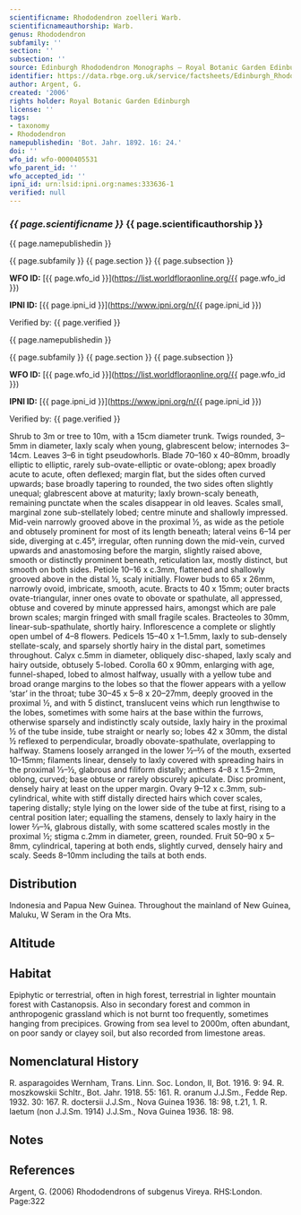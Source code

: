```yaml
---
scientificname: Rhododendron zoelleri Warb.
scientificnameauthorship: Warb.
genus: Rhododendron
subfamily: ''
section: ''
subsection: ''
source: Edinburgh Rhododendron Monographs – Royal Botanic Garden Edinburgh
identifier: https://data.rbge.org.uk/service/factsheets/Edinburgh_Rhododendron_Monographs.xhtml
author: Argent, G.
created: '2006'
rights holder: Royal Botanic Garden Edinburgh
license: ''
tags:
- taxonomy
- Rhododendron
namepublishedin: 'Bot. Jahr. 1892. 16: 24.'
doi: ''
wfo_id: wfo-0000405531
wfo_parent_id: ''
wfo_accepted_id: ''
ipni_id: urn:lsid:ipni.org:names:333636-1
verified: null
---
```

### _{{ page.scientificname }}_ {{ page.scientificauthorship }}
 {{ page.namepublishedin }}

{{ page.subfamily }} {{ page.section }} {{ page.subsection }}

**WFO ID:** [{{ page.wfo_id }}](https://list.worldfloraonline.org/{{ page.wfo_id }})

**IPNI ID:** [{{ page.ipni_id }}](https://www.ipni.org/n/{{ page.ipni_id }})

Verified by: {{ page.verified }}

 {{ page.namepublishedin }}

{{ page.subfamily }} {{ page.section }} {{ page.subsection }}

**WFO ID:** [{{ page.wfo_id }}](https://list.worldfloraonline.org/{{ page.wfo_id }})

**IPNI ID:** [{{ page.ipni_id }}](https://www.ipni.org/n/{{ page.ipni_id }})

Verified by: {{ page.verified }}



Shrub to 3m or tree to 10m, with a 15cm diameter trunk. Twigs rounded, 3–5mm in diameter, laxly scaly when young, glabrescent below; internodes 3–14cm. Leaves 3–6 in tight pseudowhorls. Blade 70–160 x 40–80mm, broadly elliptic to elliptic, rarely sub-ovate-elliptic or ovate-oblong; apex broadly acute to acute, often deflexed; margin flat, but the sides often curved upwards; base broadly tapering to rounded, the two sides often slightly unequal; glabrescent above at maturity; laxly brown-scaly beneath, remaining punctate when the scales disappear in old leaves. Scales small, marginal zone sub-stellately lobed; centre minute and shallowly impressed. Mid-vein narrowly grooved above in the proximal ½, as wide as the petiole and obtusely prominent for most of its length beneath; lateral veins 6–14 per side, diverging at c.45°, irregular, often running down the mid-vein, curved upwards and anastomosing before the margin, slightly raised above, smooth or distinctly prominent beneath, reticulation lax, mostly distinct, but smooth on both sides. Petiole 10–16 x c.3mm, flattened and shallowly grooved above in the distal ½, scaly initially. Flower buds to 65 x 26mm, narrowly ovoid, imbricate, smooth, acute. Bracts to 40 x 15mm; outer bracts ovate-triangular, inner ones ovate to obovate or spathulate, all appressed, obtuse and covered by minute appressed hairs, amongst which are pale brown scales; margin fringed with small fragile scales. Bracteoles to 30mm, linear-sub-spathulate, shortly hairy. Inflorescence a complete or slightly open umbel of 4–8 flowers. Pedicels 15–40 x 1–1.5mm, laxly to sub-densely stellate-scaly, and sparsely shortly hairy in the distal part, sometimes throughout. Calyx c.5mm in diameter, obliquely disc-shaped, laxly scaly and hairy outside, obtusely 5-lobed. Corolla 60 x 90mm, enlarging with age, funnel-shaped, lobed to almost halfway, usually with a yellow tube and broad orange margins to the lobes so that the flower appears with a yellow ‘star’ in the throat; tube 30–45 x 5–8 x 20–27mm, deeply grooved in the proximal ½, and with 5 distinct, translucent veins which run lengthwise to the lobes, sometimes with some hairs at the base within the furrows, otherwise sparsely and indistinctly scaly outside, laxly hairy in the proximal ½ of the tube inside, tube straight or nearly so; lobes 42 x 30mm, the distal ½ reflexed to perpendicular, broadly obovate-spathulate, overlapping to halfway. Stamens loosely arranged in the lower ½–2⁄3 of the mouth, exserted 10–15mm; filaments linear, densely to laxly covered with spreading hairs in the proximal 1⁄3–½, glabrous and filiform distally; anthers 4–8 x 1.5–2mm, oblong, curved; base obtuse or rarely obscurely apiculate. Disc prominent, densely hairy at least on the upper margin. Ovary 9–12 x c.3mm, sub-cylindrical, white with stiff distally directed hairs which cover scales, tapering distally; style lying on the lower side of the tube at first, rising to a central position later; equalling the stamens, densely to laxly hairy in the lower 2⁄3–¾, glabrous distally, with some scattered scales mostly in the proximal ½; stigma c.2mm in diameter, green, rounded. Fruit 50–90 x 5–8mm, cylindrical, tapering at both ends, slightly curved, densely hairy and scaly. Seeds 8–10mm including the tails at both ends.

## Distribution
Indonesia and Papua New Guinea. Throughout the mainland of New Guinea, Maluku, W Seram in the Ora Mts.

## Altitude


## Habitat
Epiphytic or terrestrial, often in high forest, terrestrial in lighter mountain forest with Castanopsis. Also in secondary forest and common in anthropogenic grassland which is not burnt too frequently, sometimes hanging from precipices. Growing from sea level to 2000m, often abundant, on poor sandy or clayey soil, but also recorded from limestone areas.

## Nomenclatural History
R. asparagoides Wernham, Trans. Linn. Soc. London, II, Bot. 1916. 9: 94. R. moszkowskii Schltr., Bot. Jahr. 1918. 55: 161. R. oranum J.J.Sm., Fedde Rep. 1932. 30: 167. R. doctersii J.J.Sm., Nova Guinea 1936. 18: 98, t.21, 1. R. laetum (non J.J.Sm. 1914) J.J.Sm., Nova Guinea 1936. 18: 98.
                       
## Notes


## References

Argent, G. (2006) Rhododendrons of subgenus Vireya. RHS:London. Page:322
